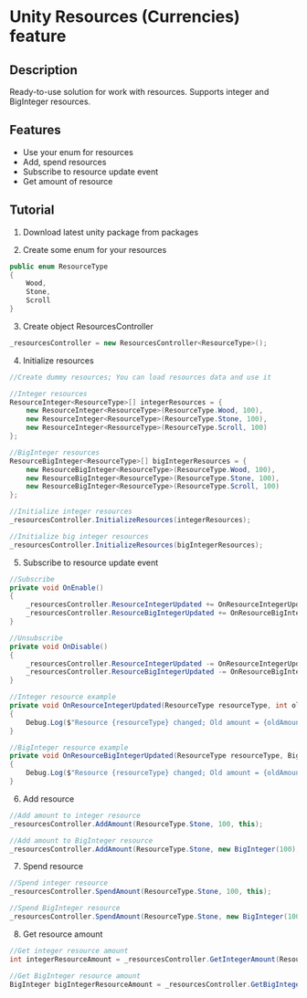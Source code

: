# Unity Resources (Currencies) feature

## Description
Ready-to-use solution for work with resources. 
Supports integer and BigInteger resources.

## Features
- Use your enum for resources
- Add, spend resources
- Subscribe to resource update event
- Get amount of resource

## Tutorial
1. Download latest unity package from packages

2. Create some enum for your resources
```C#
public enum ResourceType
{
    Wood,
    Stone,
    Scroll
}
```

3. Create object ResourcesController
```C#
_resourcesController = new ResourcesController<ResourceType>();
```

4. Initialize resources
```C#
//Create dummy resources; You can load resources data and use it

//Integer resources
ResourceInteger<ResourceType>[] integerResources = {
    new ResourceInteger<ResourceType>(ResourceType.Wood, 100),
    new ResourceInteger<ResourceType>(ResourceType.Stone, 100),
    new ResourceInteger<ResourceType>(ResourceType.Scroll, 100)
};

//BigInteger resources
ResourceBigInteger<ResourceType>[] bigIntegerResources = {
    new ResourceBigInteger<ResourceType>(ResourceType.Wood, 100),
    new ResourceBigInteger<ResourceType>(ResourceType.Stone, 100),
    new ResourceBigInteger<ResourceType>(ResourceType.Scroll, 100)
};

//Initialize integer resources
_resourcesController.InitializeResources(integerResources);

//Initialize big integer resources
_resourcesController.InitializeResources(bigIntegerResources);
```

5. Subscribe to resource update event
```C#
//Subscribe
private void OnEnable()
{
    _resourcesController.ResourceIntegerUpdated += OnResourceIntegerUpdated;
    _resourcesController.ResourceBigIntegerUpdated += OnResourceBigIntegerUpdated;
}

//Unsubscribe
private void OnDisable()
{
    _resourcesController.ResourceIntegerUpdated -= OnResourceIntegerUpdated;
    _resourcesController.ResourceBigIntegerUpdated -= OnResourceBigIntegerUpdated;
}

//Integer resource example
private void OnResourceIntegerUpdated(ResourceType resourceType, int oldAmount, int newAmount, object sender)
{
    Debug.Log($"Resource {resourceType} changed; Old amount = {oldAmount}, new amount = {newAmount}; Sender - {sender}");
}

//BigInteger resource example
private void OnResourceBigIntegerUpdated(ResourceType resourceType, BigInteger oldAmount, BigInteger newAmount, object sender)
{
    Debug.Log($"Resource {resourceType} changed; Old amount = {oldAmount}, new amount = {newAmount}; Sender - {sender}");
}
```

6. Add resource
```C#
//Add amount to integer resource
_resourcesController.AddAmount(ResourceType.Stone, 100, this);

//Add amount to BigInteger resource
_resourcesController.AddAmount(ResourceType.Stone, new BigInteger(100), this);
```

7. Spend resource
```C#
//Spend integer resource
_resourcesController.SpendAmount(ResourceType.Stone, 100, this);

//Spend BigInteger resource
_resourcesController.SpendAmount(ResourceType.Stone, new BigInteger(100), this);
```

8. Get resource amount
```C#
//Get integer resource amount
int integerResourceAmount = _resourcesController.GetIntegerAmount(ResourceType.Stone);

//Get BigInteger resource amount
BigInteger bigIntegerResourceAmount = _resourcesController.GetBigIntegerAmount(ResourceType.Stone);
```
